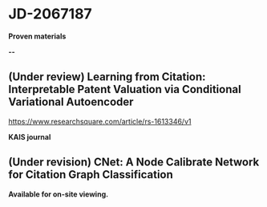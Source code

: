# JD-2067187
**Proven materials**

**--**

## (Under review) Learning from Citation: Interpretable Patent Valuation via Conditional Variational Autoencoder
https://www.researchsquare.com/article/rs-1613346/v1

**KAIS journal**

## (Under revision) CNet: A Node Calibrate Network for Citation Graph Classification

**Available for on-site viewing.**


